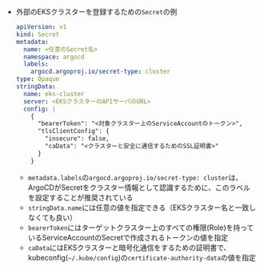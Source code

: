 - 外部のEKSクラスターを登録するための`Secret`の例
  ```yaml
  apiVersion: v1
  kind: Secret
  metadata:
    name: <任意のSecret名>
    namespace: argocd
    labels:
      argocd.argoproj.io/secret-type: cluster
  type: Opaque
  stringData:
    name: eks-cluster
    server: <EKSクラスターのAPIサーバのURL>
    config: |
      {
        "bearerToken": "<対象クラスター上のServiceAccountのトークン>",
        "tlsClientConfig": {
          "insecure": false,
          "caData": "<クラスターと安全に通信するためのSSL証明書>"
        }
      }
  ```
  - `metadata.labels`の`argocd.argoproj.io/secret-type: cluster`は、
    ArgoCDがSecretをクラスター情報として認識するために、このラベルを設定することが推奨されている
  - `stringData.name`には任意の値を指定できる（EKSクラスター名と一致しなくても良い）
  - `bearerToken`にはターゲットクラスター上のすべての権限(Role)を持っているServiceAccountのSecretで作成されるトークンの値を指定
  - `caData`にはEKSクラスターと暗号化通信をするための証明書で、kubeconfig(`~/.kube/config`)の`certificate-authority-data`の値を指定